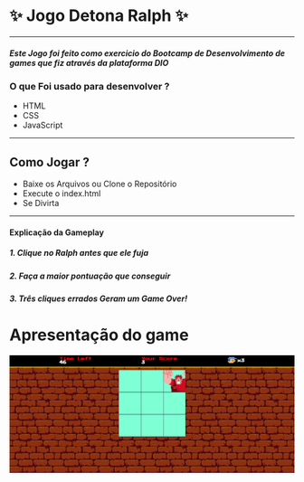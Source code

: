 # ✨ Jogo Detona Ralph ✨



---


##### Este Jogo foi feito como exercicio do Bootcamp de Desenvolvimento de games que fiz através da plataforma DIO

### O que Foi usado para desenvolver ?
- HTML
- CSS
- JavaScript

---
## Como Jogar ?

- Baixe os Arquivos ou Clone o Repositório
- Execute o index.html
- Se Divirta
---
#### Explicação da Gameplay

##### 1. _Clique no Ralph antes que ele fuja_

##### 2. _Faça a maior pontuação que conseguir_

##### 3. _Três cliques errados Geram um Game Over!_


# Apresentação do game
![Apresentação Detona Ralph.png](https://github.com/LuzaniDev/Detona-Ralph-Game/blob/main/apresenta%C3%A7%C3%A3o/Apresenta%C3%A7%C3%A3o%20Detona%20Ralph.png)


